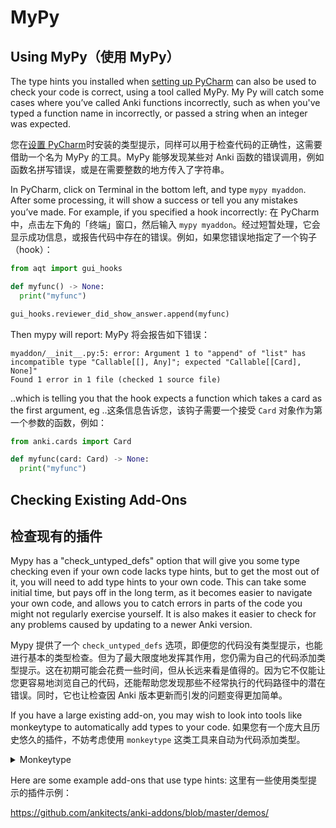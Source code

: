 # MyPy

## Using MyPy（使用 MyPy）

The type hints you installed when [setting up PyCharm](./editor-setup.md) can also be used to check your code is correct, using a tool called MyPy. My Py will catch some cases where you’ve called Anki functions incorrectly, such as when
you've typed a function name in incorrectly, or passed a string when an integer was expected.

您在[设置 PyCharm](./editor-setup.md)时安装的类型提示，同样可以用于检查代码的正确性，这需要借助一个名为 MyPy 的工具。MyPy 能够发现某些对 Anki 函数的错误调用，例如函数名拼写错误，或是在需要整数的地方传入了字符串。

In PyCharm, click on Terminal in the bottom left, and type `mypy myaddon`. After some processing, it will show a success or tell you any mistakes you’ve made. For example, if you specified a hook incorrectly:
在 PyCharm 中，点击左下角的「终端」窗口，然后输入 `mypy myaddon`。经过短暂处理，它会显示成功信息，或报告代码中存在的错误。例如，如果您错误地指定了一个钩子（hook）：

```python
from aqt import gui_hooks

def myfunc() -> None:
  print("myfunc")

gui_hooks.reviewer_did_show_answer.append(myfunc)
```

Then mypy will report:
MyPy 将会报告如下错误：

    myaddon/__init__.py:5: error: Argument 1 to "append" of "list" has incompatible type "Callable[[], Any]"; expected "Callable[[Card], None]"
    Found 1 error in 1 file (checked 1 source file)

..which is telling you that the hook expects a function which takes a card as the first argument, eg
..这条信息告诉您，该钩子需要一个接受 `Card` 对象作为第一个参数的函数，例如：

```python
from anki.cards import Card

def myfunc(card: Card) -> None:
  print("myfunc")
```

## Checking Existing Add-Ons

## 检查现有的插件

Mypy has a "check_untyped_defs" option that will give you some type checking even if your own code lacks type hints, but to get the most out of it, you will need to add type hints to your own code. This can take some initial time, but pays off in the long term, as it becomes easier to navigate your own code, and allows you to catch errors in parts of the code you might not regularly exercise yourself. It is also makes it easier to check for any problems caused by updating to a newer Anki version.

Mypy 提供了一个 `check_untyped_defs` 选项，即便您的代码没有类型提示，也能进行基本的类型检查。但为了最大限度地发挥其作用，您仍需为自己的代码添加类型提示。这在初期可能会花费一些时间，但从长远来看是值得的。因为它不仅能让您更容易地浏览自己的代码，还能帮助您发现那些不经常执行的代码路径中的潜在错误。同时，它也让检查因 Anki 版本更新而引发的问题变得更加简单。

If you have a large existing add-on, you may wish to look into tools like monkeytype to automatically add types to your code.
如果您有一个庞大且历史悠久的插件，不妨考虑使用 `monkeytype` 这类工具来自动为代码添加类型。

<details>
<summary>Monkeytype</summary>

<details>
<summary>Monkeytype</summary>

To use monkeytype with an add-on called 'test', you could do something like the following:
要对一个名为「test」的插件使用 `monkeytype`，您可以参照以下步骤：

```shell
% /usr/local/bin/python3.8 -m venv pyenv
% cd pyenv && . bin/activate
(pyenv) % pip install aqt monkeytype
(pyenv) % monkeytype run bin/anki
```

Then click around in your add-on to gather the runtime type information, and close Anki when you're done.
接着，在您的插件界面中进行各种操作，以收集运行时的类型信息，然后在完成时关闭 Anki。

After doing so, you'll need to comment out any top-level actions (such as code modifying menus outside of a function), as that will trip up monkeytype. Finally, you can generate the modified files with:
之后，您需要注释掉所有顶层操作（例如在函数外部修改菜单的代码），因为这些操作会干扰 `monkeytype` 的正常工作。最后，您可以通过以下命令生成带有类型提示的文件：

```shell
(pyenv) % PYTHONPATH=~/Library/Application\ Support/Anki2/addons21 monkeytype apply test
```

</details>

</details>

Here are some example add-ons that use type hints:
这里有一些使用类型提示的插件示例：

<https://github.com/ankitects/anki-addons/blob/master/demos/>
